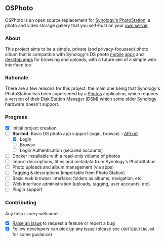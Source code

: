 ## OSPhoto

OSPhoto is an open source replacement for [Synology's PhotoStation](https://www.synology.com/en-uk/dsm/feature/photo_station), a photo and video storage gallery that you self-host on your [own server](https://en.wikipedia.org/wiki/Network-attached_storage).

### About

This project aims to be a simple, private (and privacy-focussed) photo album that is compatible with Synology's DS photo [mobile](https://play.google.com/store/apps/details?id=com.synology.dsphoto) [apps](https://itunes.apple.com/app/ds-photo/id321493106) and [desktop apps](https://www.synology.com/en-uk/dsm/6.2/software_spec/photo_station#affiliated_utility__photo_station_uploader) for browsing and uploads, with a future aim of a simple web interface too.

### Rationale

There are a few reasons for this project, the main one being that Synology's PhotoStation has been superseded by a [Photos](https://www.synology.com/en-uk/dsm/feature/photos) application, which requires a version of their Disk Station Manager (DSM) which some older Synology hardware doesn't support.

### Progress

- [x] Initial project creation
- [ ] **Started:** Basic DS photo app support (login, browse) - [API ref](https://github.com/jamesbo13/syno-photostation-api)
  - [x] Login
  - [ ] Browse
  - [ ] Login Authentication (secured accounts)
- [ ] Docker installable with a read-only volume of photos
- [ ] Import descriptions, titles and metadata from Synology's PhotoStation
- [ ] Photo uploads and album management (via apps)
- [ ] Tagging & descriptions (importable from Photo Station)
- [ ] Basic web browser interface: folders as albums, navigation, etc
- [ ] Web interface administration (uploads, tagging, user accounts, etc)
- [ ] Plugin support

### Contributing

Any help is very welcome!

- [x] [Raise an issue](https://github.com/AndrewFreemantle/OSPhoto/issues) to request a feature or report a bug
- [x] Fellow developers can pick up any issue (please see `CONTRIBUTING.md` for some guidance)
